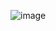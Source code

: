 
![image](https://user-images.githubusercontent.com/60480896/154667067-d546430e-fee3-4757-bd9a-086a75527f62.png)
